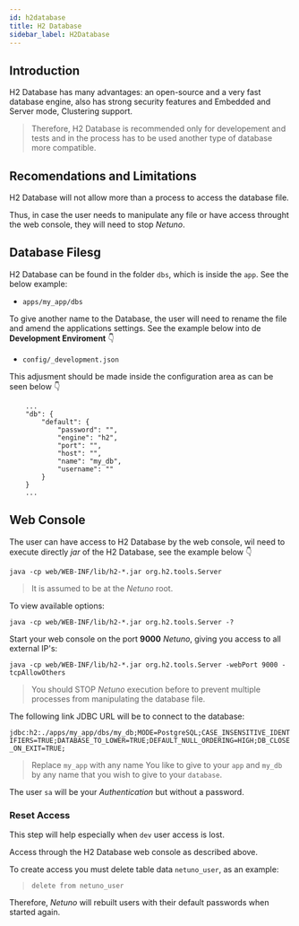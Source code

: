 ```yaml
---
id: h2database
title: H2 Database
sidebar_label: H2Database
---
```


## Introduction

H2 Database has many advantages: an open-source and a very fast database engine, also has strong security features and Embedded and Server mode, Clustering support.

> Therefore, H2 Database is recommended only for developement and tests and in the process has to be used another type of database more compatible.

## Recomendations and Limitations

H2 Database will not allow more than a process to access the database file.

Thus, in case the user needs to manipulate any file or have access throught the web console, they will need to stop _Netuno_.

## Database Filesg

H2 Database can be found in the folder `dbs`, which is inside the `app`. See the below example:

- `apps/my_app/dbs`

To give another name to the Database, the user will need to rename the file and amend the applications settings. See the example below into de **Development Enviroment** 👇

- `config/_development.json`

This adjusment should be made inside the configuration area as can be seen below 👇

```
    ...
    "db": {
        "default": {
            "password": "",
            "engine": "h2",
            "port": "",
            "host": "",
            "name": "my_db",
            "username": ""
        }
    }
    ...
```

## Web Console

The user can have access to H2 Database by the web console, wil need to execute directly _jar_ of the H2 Database, see the example below 👇

`java -cp web/WEB-INF/lib/h2-*.jar org.h2.tools.Server`

> It is assumed to be at the _Netuno_ root.

To view available options:

`java -cp web/WEB-INF/lib/h2-*.jar org.h2.tools.Server -?`

Start your web console on the port **9000**  _Netuno_, giving you access to all external IP's:

`java -cp web/WEB-INF/lib/h2-*.jar org.h2.tools.Server -webPort 9000 -tcpAllowOthers`

> You should STOP _Netuno_ execution before to prevent multiple processes from manipulating the database file.

The following link JDBC URL will be to connect to the database:

`jdbc:h2:./apps/my_app/dbs/my_db;MODE=PostgreSQL;CASE_INSENSITIVE_IDENTIFIERS=TRUE;DATABASE_TO_LOWER=TRUE;DEFAULT_NULL_ORDERING=HIGH;DB_CLOSE_ON_EXIT=TRUE;`

> Replace `my_app` with any name You like to give to your  `app` and `my_db` by any name that you wish to give to your `database`.

The user `sa` will be your _Authentication_ but without a password.


### Reset Access

This step will help especially when `dev` user access is lost.

Access through the H2 Database web console as described above.

To create access you must delete table data `netuno_user`, as an example:

> `delete from netuno_user`
 
Therefore, _Netuno_ will rebuilt users with their default passwords when started again.

